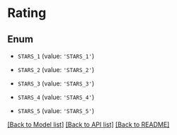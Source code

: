 # Rating


## Enum

* `STARS_1` (value: `'STARS_1'`)

* `STARS_2` (value: `'STARS_2'`)

* `STARS_3` (value: `'STARS_3'`)

* `STARS_4` (value: `'STARS_4'`)

* `STARS_5` (value: `'STARS_5'`)

[[Back to Model list]](../README.md#documentation-for-models) [[Back to API list]](../README.md#documentation-for-api-endpoints) [[Back to README]](../README.md)



